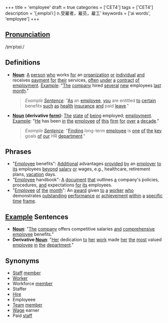 +++
title = 'employee'
draft = true
categories = ['CET4']
tags = ['CET4']
description = '[ˌemplɔiˈiː] n.受雇者，雇员，雇工'
keywords = ['ai words', 'employee']
+++

## [Pronunciation](/en/post/pronunciation/)
/ɪmˈplɔɪiː/

## Definitions
- **[Noun](/en/post/noun/)**: [A](/en/post/a/) [person](/en/post/person/) [who](/en/post/who/) works [for](/en/post/for/) an [organization](/en/post/organization/) [or](/en/post/or/) [individual](/en/post/individual/) [and](/en/post/and/) receives [payment](/en/post/payment/) [for](/en/post/for/) [their](/en/post/their/) services, [often](/en/post/often/) [under](/en/post/under/) [a](/en/post/a/) [contract](/en/post/contract/) [of](/en/post/of/) [employment](/en/post/employment/). [Example](/en/post/example/): "[The](/en/post/the/) [company](/en/post/company/) hired [several](/en/post/several/) [new](/en/post/new/) employees [last](/en/post/last/) [month](/en/post/month/)."

  > _Example [Sentence](/en/post/sentence/):_ "[As](/en/post/as/) an [employee](/en/post/employee/), [you](/en/post/you/) are entitled [to](/en/post/to/) [certain](/en/post/certain/) benefits [such](/en/post/such/) [as](/en/post/as/) [health](/en/post/health/) [insurance](/en/post/insurance/) [and](/en/post/and/) paid [leave](/en/post/leave/)."

- **[Noun](/en/post/noun/) (derivative [form](/en/post/form/)):** [The](/en/post/the/) [state](/en/post/state/) [of](/en/post/of/) [being](/en/post/being/) employed; [employment](/en/post/employment/). [Example](/en/post/example/): "[He](/en/post/he/) has been [in](/en/post/in/) [the](/en/post/the/) [employee](/en/post/employee/) [of](/en/post/of/) [this](/en/post/this/) [firm](/en/post/firm/) [for](/en/post/for/) [over](/en/post/over/) [a](/en/post/a/) [decade](/en/post/decade/)."

  > _Example [Sentence](/en/post/sentence/):_ "[Finding](/en/post/finding/) long-term [employee](/en/post/employee/) is [one](/en/post/one/) [of](/en/post/of/) [the](/en/post/the/) [key](/en/post/key/) goals [of](/en/post/of/) [our](/en/post/our/) HR [department](/en/post/department/)."

## Phrases
- "[Employee](/en/post/employee/) benefits": [Additional](/en/post/additional/) advantages [provided](/en/post/provided/) [by](/en/post/by/) an [employer](/en/post/employer/) [to](/en/post/to/) [its](/en/post/its/) employees [beyond](/en/post/beyond/) [salary](/en/post/salary/) [or](/en/post/or/) wages, e.g., healthcare, retirement plans, [vacation](/en/post/vacation/) days.
- "[Employee](/en/post/employee/) handbook": [A](/en/post/a/) [document](/en/post/document/) [that](/en/post/that/) outlines [a](/en/post/a/) company's policies, procedures, [and](/en/post/and/) expectations [for](/en/post/for/) [its](/en/post/its/) employees.
- "[Employee](/en/post/employee/) [of](/en/post/of/) [the](/en/post/the/) [month](/en/post/month/)": An [award](/en/post/award/) given [to](/en/post/to/) [a](/en/post/a/) [worker](/en/post/worker/) [who](/en/post/who/) demonstrates [outstanding](/en/post/outstanding/) [performance](/en/post/performance/) [or](/en/post/or/) [achievement](/en/post/achievement/) [within](/en/post/within/) [a](/en/post/a/) [specific](/en/post/specific/) [time](/en/post/time/) [frame](/en/post/frame/).

## [Example](/en/post/example/) Sentences
- **[Noun](/en/post/noun/)**: "[The](/en/post/the/) [company](/en/post/company/) offers competitive salaries [and](/en/post/and/) [comprehensive](/en/post/comprehensive/) [employee](/en/post/employee/) benefits."
- **Derivative [Noun](/en/post/noun/)**: "[Her](/en/post/her/) dedication [to](/en/post/to/) [her](/en/post/her/) [work](/en/post/work/) made [her](/en/post/her/) [the](/en/post/the/) [most](/en/post/most/) valued [employee](/en/post/employee/) [in](/en/post/in/) [the](/en/post/the/) [department](/en/post/department/)."

## Synonyms
- [Staff](/en/post/staff/) [member](/en/post/member/)
- [Worker](/en/post/worker/)
- Workforce [member](/en/post/member/)
- Staffer
- [Hire](/en/post/hire/)
- Employeee
- [Team](/en/post/team/) [member](/en/post/member/)
- [Wage](/en/post/wage/) earner
- Paid [staff](/en/post/staff/)
